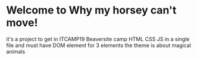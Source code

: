# Welcome to Why my horsey can't move!

it's a project to get in ITCAMP19 Beaversite camp HTML CSS JS in a single file and must have DOM element for 3 elements the theme is about magical animals
